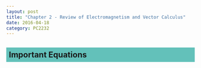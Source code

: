 ```yaml
---
layout: post
title: "Chapter 2 - Review of Electromagnetism and Vector Calculus"
date: 2016-04-18
category: PC2232
---
```


<h2><div style="padding:7px;background-color:#63C1BA;line-height:1.2;">
Important Equations
</div></h2>






